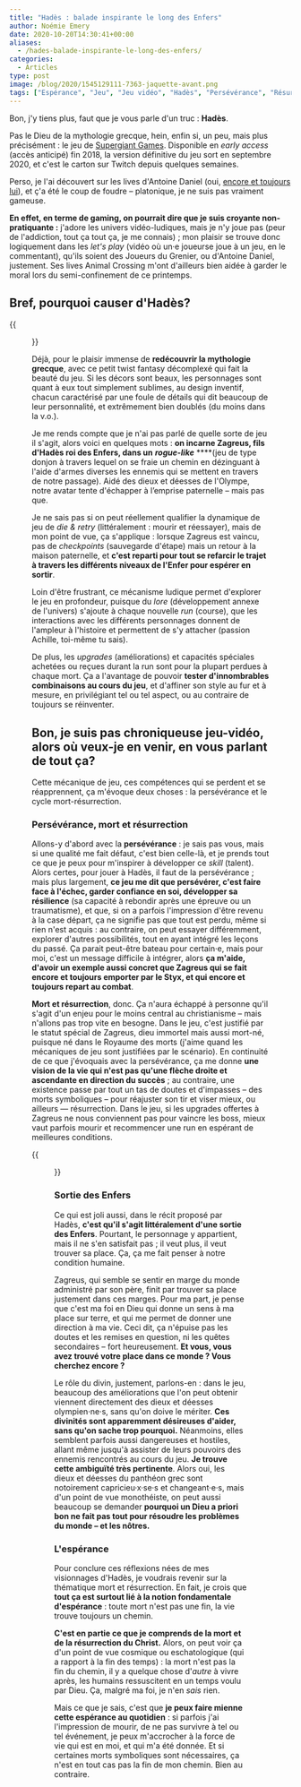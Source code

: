 ```yaml
---
title: "Hadès : balade inspirante le long des Enfers"
author: Noémie Emery
date: 2020-10-20T14:30:41+00:00
aliases:
  - /hades-balade-inspirante-le-long-des-enfers/
categories:
  - Articles
type: post
image: /blog/2020/1545129111-7363-jaquette-avant.png
tags: ["Espérance", "Jeu", "Jeu vidéo", "Hadès", "Persévérance", "Résurrection", "Zagreus"]
---
```

Bon, j'y tiens plus, faut que je vous parle d'un truc&nbsp;: **Hadès**.

Pas le Dieu de la mythologie grecque, hein, enfin si, un peu, mais&nbsp;plus précisément&nbsp;: le jeu de [Supergiant Games][1]. Disponible en *early access* (accès anticipé) fin 2018, la version définitive du jeu sort en septembre 2020, et c'est le carton sur Twitch depuis quelques semaines.


Perso, je l'ai découvert sur les lives d'Antoine Daniel (oui, [encore et toujours lui](/le-ban-irl/)), et ç'a été le coup de foudre – platonique, je ne suis pas vraiment gameuse.

**En effet, en terme de gaming, on pourrait dire que je suis croyante non-pratiquante&nbsp;:** j'adore les univers vidéo-ludiques, mais je n'y joue pas (peur de l'addiction, tout ça tout ça, je me connais)&nbsp;; mon plaisir se trouve donc logiquement dans les _let's play_ (vidéo où un·e joueurse joue à un jeu, en le commentant), qu'ils soient des Joueurs du Grenier, ou d'Antoine Daniel, justement. Ses lives Animal Crossing m'ont d'ailleurs bien aidée à garder le moral lors du semi-confinement de ce printemps.

## Bref, pourquoi causer d'Hadès?


{{<figure src="/blog/2020/ES3QTCwUUAERx6o-300x254.jpg" width="60%" caption="Nyx, déesse de la Nuit." class="text-center">}}


Déjà, pour le plaisir immense de **redécouvrir la mythologie grecque**, avec ce petit twist fantasy décomplexé qui fait la beauté du jeu. Si les décors sont beaux, les personnages sont quant à eux tout simplement sublimes, au design inventif, chacun caractérisé par une foule de détails qui dit beaucoup de leur personnalité, et extrêmement bien doublés (du moins dans la v.o.).

Je me rends compte que je n'ai pas parlé de quelle sorte de jeu il s'agit, alors voici en quelques mots&nbsp;: **on incarne Zagreus, fils d'Hadès roi des Enfers, dans un** _**rogue-like**_ ****(jeu de type donjon à travers lequel on se fraie un chemin en dézinguant à l'aide d'armes diverses les ennemis qui se mettent en travers de notre passage). Aidé des dieux et déesses de l'Olympe, notre avatar tente d'échapper à l&#8217;emprise paternelle – mais pas que.

Je ne sais pas si on peut réellement qualifier la dynamique de jeu de _die & retry_ (littéralement : mourir et réessayer), mais de mon point de vue, ça s'applique&nbsp;: lorsque Zagreus est vaincu, pas de _checkpoints_ (sauvegarde d'étape) mais un retour à la maison paternelle, et **c'est reparti pour tout se refarcir le trajet à travers les différents niveaux de l'Enfer pour espérer en sortir**.

Loin d'être frustrant, ce mécanisme ludique permet d'explorer le jeu en profondeur, puisque du _lore_ (développement annexe de l'univers) s'ajoute à chaque nouvelle _run_ (course), que les interactions avec les différents personnages donnent de l'ampleur à l'histoire et permettent de s'y attacher (passion Achille, toi-même tu sais).

De plus, les _upgrades_ (améliorations) et capacités spéciales achetées ou reçues durant la run sont pour la plupart perdues à chaque mort. Ça a l'avantage de pouvoir **tester d'innombrables combinaisons au cours du jeu**, et d'affiner son style au fur et à mesure, en privilégiant tel ou tel aspect, ou au contraire de toujours se réinventer.

## Bon, je suis pas chroniqueuse jeu-vidéo, alors où veux-je en venir, en vous parlant de tout ça?

Cette mécanique de jeu, ces compétences qui se perdent et se réapprennent, ça m'évoque deux choses&nbsp;: la persévérance et le cycle mort-résurrection.

### Persévérance, mort et résurrection

Allons-y d'abord avec la **persévérance**&nbsp;: je sais pas vous, mais si une qualité me fait défaut, c'est bien celle-là, et je prends tout ce que je peux pour m'inspirer à développer ce _skill_ (talent). Alors certes, pour jouer à Hadès, il faut de la persévérance&nbsp;; mais plus largement, **ce jeu me dit que persévérer, c'est faire face à l'échec, garder confiance en soi, développer sa résilience** (sa capacité à rebondir après une épreuve ou un traumatisme), et que, si on a parfois l'impression d'être revenu à la case départ, ça ne signifie pas que tout est perdu, même si rien n'est acquis&nbsp;: au contraire, on peut essayer différemment, explorer d'autres possibilités, tout en ayant intégré les leçons du passé. Ça parait peut-être bateau pour certain·e, mais pour moi, c'est un message difficile à intégrer, alors **ça m'aide, d'avoir un exemple aussi concret que Zagreus qui se fait encore et toujours emporter par le Styx, et qui encore et toujours repart au combat**.

**Mort et résurrection**, donc. Ça n'aura échappé à personne qu'il s'agit d'un enjeu pour le moins central au christianisme – mais n'allons pas trop vite en besogne. Dans le jeu, c'est justifié par le statut spécial de Zagreus, dieu immortel mais aussi mort-né, puisque né dans le Royaume des morts (j'aime quand les mécaniques de jeu sont justifiées par le scénario). En continuité de ce que j'évoquais avec la persévérance, ça me donne **une vision de la vie qui n'est pas qu'une flèche droite et ascendante en direction du succès**&nbsp;; au contraire, une existence passe par tout un tas de doutes et d'impasses – des morts symboliques – pour réajuster son tir et viser mieux, ou ailleurs — résurrection. Dans le jeu, si les upgrades offertes à Zagreus ne nous conviennent pas pour vaincre les boss, mieux vaut parfois mourir et recommencer une run en espérant de meilleures conditions.

{{<figure src="/blog/2020/Souvenirs-dHades-a-qui-donner-du-nectar-1024x573.jpg" width="100%" caption="Aphrodite, déesse de l'amour. « Les relations durables sont bâties sur la réciprocité. Alors si tu m'offres des cadeaux, eh bien, que puis-je faire sinon te donner quelque chose en retour ? »" class="text-center">}}



### Sortie des Enfers

Ce qui est joli aussi, dans le récit proposé par Hadès, **c'est qu'il s'agit littéralement d'une sortie des Enfers**. Pourtant, le personnage y appartient, mais il ne s'en satisfait pas&nbsp;; il veut plus, il veut trouver sa place. Ça, ça me fait penser à notre condition humaine. 

Zagreus, qui semble se sentir en marge du monde administré par son père, finit par trouver sa place justement dans ces marges. Pour ma part, je pense que c'est ma foi en Dieu qui donne un sens à ma place sur terre, et qui me permet de donner une direction à ma vie. Ceci dit, ça n'épuise pas les doutes et les remises en question, ni les quêtes secondaires – fort heureusement. **Et vous, vous avez trouvé votre place dans ce monde&nbsp;? Vous cherchez encore&nbsp;?**

Le rôle du divin, justement, parlons-en&nbsp;: dans le jeu, beaucoup des améliorations que l'on peut obtenir viennent directement des dieux et déesses olympien·ne·s, sans qu'on doive le mériter. **Ces divinités sont apparemment désireuses d'aider, sans qu'on sache trop pourquoi.** Néanmoins, elles semblent parfois aussi dangereuses et hostiles, allant même jusqu'à assister de leurs pouvoirs des ennemis rencontrés au cours du jeu. **Je trouve cette ambiguïté très pertinente**. Alors oui, les dieux et déesses du panthéon grec sont notoirement capricieu·x·se·s et changeant·e·s, mais d'un point de vue monothéiste, on peut aussi beaucoup se demander **pourquoi un Dieu a priori bon ne fait pas tout pour résoudre les problèmes du monde – et les nôtres.**

### L'espérance

Pour conclure ces réflexions nées de mes visionnages d'Hadès, je voudrais revenir sur la thématique mort et résurrection. En fait, je crois que **tout ça est surtout lié à la notion fondamentale d'espérance**&nbsp;: toute mort n'est pas une fin, la vie trouve toujours un chemin.

**C'est en partie ce que je comprends de la mort et de la résurrection du Christ.** Alors, on peut voir ça d'un point de vue cosmique ou eschatologique&nbsp;(qui a rapport à la fin des temps) : la mort n'est pas la fin du chemin, il y a quelque chose d'_autre_ à vivre après, les humains ressuscitent en un temps voulu par Dieu. Ça, malgré ma foi, je n'en _sais_ rien.

Mais ce que je sais, c'est que **je peux faire mienne cette espérance au quotidien**&nbsp;: si parfois j'ai l'impression de mourir, de ne pas survivre à tel ou tel événement, je peux m'accrocher à la force de vie qui est en moi, et qui m'a été donnée. Et si certaines morts symboliques sont nécessaires, ça n'est en tout cas pas la fin de mon chemin. Bien au contraire.

 [1]: https://www.supergiantgames.com/